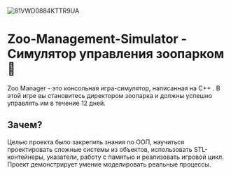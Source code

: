 ![81VWD0884KTTR9UA](https://github.com/user-attachments/assets/775517df-25d2-43a2-9225-100f4a936562)
# Zoo-Management-Simulator - Симулятор управления зоопарком🐘
Zoo Manager - это консольная игра-симулятор, написанная на C++ . В этой игре вы становитесь директором зоопарка и должны успешно управлять им в течение 12 дней.

## Зачем?
Целью проекта было закрепить знания по ООП, научиться проектировать сложные системы из объектов, использовать STL-контейнеры, указатели, работу с памятью и реализовать игровой цикл. Проект демонстрирует умение моделировать реальные процессы.
